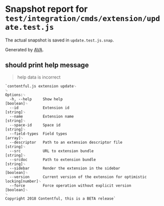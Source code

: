 # Snapshot report for `test/integration/cmds/extension/update.test.js`

The actual snapshot is saved in `update.test.js.snap`.

Generated by [AVA](https://ava.li).

## should print help message

> help data is incorrect

    `contentful.js extension update␊
    ␊
    Options:␊
      -h, --help     Show help                                             [boolean]␊
      --id           Extension id                                           [string]␊
      --name         Extension name                                         [string]␊
      --space-id     Space id                                               [string]␊
      --field-types  Field types                                             [array]␊
      --descriptor   Path to an extension descriptor file                   [string]␊
      --src          URL to extension bundle                                [string]␊
      --srcdoc       Path to extension bundle                               [string]␊
      --sidebar      Render the extension in the sidebar                   [boolean]␊
      --version      Current version of the extension for optimistic locking[number]␊
      --force        Force operation without explicit version              [boolean]␊
    ␊
    Copyright 2018 Contentful, this is a BETA release`
